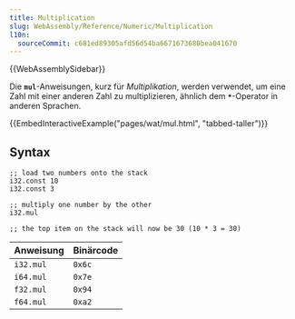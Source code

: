 ```yaml
---
title: Multiplication
slug: WebAssembly/Reference/Numeric/Multiplication
l10n:
  sourceCommit: c681ed89305afd56d54ba6671673680bea041670
---
```


{{WebAssemblySidebar}}

Die **`mul`**-Anweisungen, kurz für _Multiplikation_, werden verwendet, um eine Zahl mit einer anderen Zahl zu multiplizieren, ähnlich dem **`*`**-Operator in anderen Sprachen.

{{EmbedInteractiveExample("pages/wat/mul.html", "tabbed-taller")}}

## Syntax

```wasm
;; load two numbers onto the stack
i32.const 10
i32.const 3

;; multiply one number by the other
i32.mul

;; the top item on the stack will now be 30 (10 * 3 = 30)
```

| Anweisung | Binärcode |
| --------- | --------- |
| `i32.mul` | `0x6c`    |
| `i64.mul` | `0x7e`    |
| `f32.mul` | `0x94`    |
| `f64.mul` | `0xa2`    |
